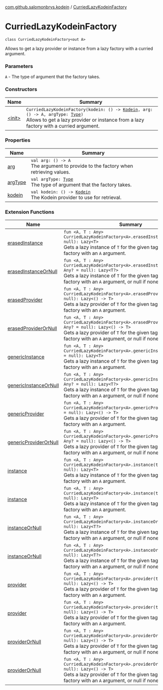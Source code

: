 [com.github.salomonbrys.kodein](../index.md) / [CurriedLazyKodeinFactory](.)

# CurriedLazyKodeinFactory

`class CurriedLazyKodeinFactory<out A>`

Allows to get a lazy provider or instance from a lazy factory with a curried argument.

### Parameters

`A` - The type of argument that the factory takes.

### Constructors

| Name | Summary |
|---|---|
| [&lt;init&gt;](-init-.md) | `CurriedLazyKodeinFactory(kodein: () -> `[`Kodein`](../-kodein/index.md)`, arg: () -> A, argType: `[`Type`](http://docs.oracle.com/javase/6/docs/api/java/lang/reflect/Type.html)`)`<br>Allows to get a lazy provider or instance from a lazy factory with a curried argument. |

### Properties

| Name | Summary |
|---|---|
| [arg](arg.md) | `val arg: () -> A`<br>The argument to provide to the factory when retrieving values. |
| [argType](arg-type.md) | `val argType: `[`Type`](http://docs.oracle.com/javase/6/docs/api/java/lang/reflect/Type.html)<br>The type of argument that the factory takes. |
| [kodein](kodein.md) | `val kodein: () -> `[`Kodein`](../-kodein/index.md)<br>The Kodein provider to use for retrieval. |

### Extension Functions

| Name | Summary |
|---|---|
| [erasedInstance](../erased-instance.md) | `fun <A, T : Any> CurriedLazyKodeinFactory<A>.erasedInstance(tag: Any? = null): Lazy<T>`<br>Gets a lazy instance of `T` for the given tag from a curried factory with an `A` argument. |
| [erasedInstanceOrNull](../erased-instance-or-null.md) | `fun <A, T : Any> CurriedLazyKodeinFactory<A>.erasedInstanceOrNull(tag: Any? = null): Lazy<T?>`<br>Gets a lazy instance of `T` for the given tag from a curried factory with an `A` argument, or null if none is found. |
| [erasedProvider](../erased-provider.md) | `fun <A, T : Any> CurriedLazyKodeinFactory<A>.erasedProvider(tag: Any? = null): Lazy<() -> T>`<br>Gets a lazy provider of `T` for the given tag from a curried factory with an `A` argument. |
| [erasedProviderOrNull](../erased-provider-or-null.md) | `fun <A, T : Any> CurriedLazyKodeinFactory<A>.erasedProviderOrNull(tag: Any? = null): Lazy<() -> T>`<br>Gets a lazy provider of `T` for the given tag from a curried factory with an `A` argument, or null if none is found. |
| [genericInstance](../generic-instance.md) | `fun <A, T : Any> CurriedLazyKodeinFactory<A>.genericInstance(tag: Any? = null): Lazy<T>`<br>Gets a lazy instance of `T` for the given tag from a curried factory with an `A` argument. |
| [genericInstanceOrNull](../generic-instance-or-null.md) | `fun <A, T : Any> CurriedLazyKodeinFactory<A>.genericInstanceOrNull(tag: Any? = null): Lazy<T?>`<br>Gets a lazy instance of `T` for the given tag from a curried factory with an `A` argument, or null if none is found. |
| [genericProvider](../generic-provider.md) | `fun <A, T : Any> CurriedLazyKodeinFactory<A>.genericProvider(tag: Any? = null): Lazy<() -> T>`<br>Gets a lazy provider of `T` for the given tag from a curried factory with an `A` argument. |
| [genericProviderOrNull](../generic-provider-or-null.md) | `fun <A, T : Any> CurriedLazyKodeinFactory<A>.genericProviderOrNull(tag: Any? = null): Lazy<() -> T>`<br>Gets a lazy provider of `T` for the given tag from a curried factory with an `A` argument, or null if none is found. |
| [instance](../instance.md) | `fun <A, T : Any> CurriedLazyKodeinFactory<A>.instance(tag: Any? = null): Lazy<T>`<br>Gets a lazy instance of `T` for the given tag from a curried factory with an `A` argument. |
| [instance](../../com.github.salomonbrys.kodein.erased/instance.md) | `fun <A, T : Any> CurriedLazyKodeinFactory<A>.instance(tag: Any? = null): Lazy<T>`<br>Gets a lazy instance of `T` for the given tag from a curried factory with an `A` argument. |
| [instanceOrNull](../instance-or-null.md) | `fun <A, T : Any> CurriedLazyKodeinFactory<A>.instanceOrNull(tag: Any? = null): Lazy<T?>`<br>Gets a lazy instance of `T` for the given tag from a curried factory with an `A` argument, or null if none is found. |
| [instanceOrNull](../../com.github.salomonbrys.kodein.erased/instance-or-null.md) | `fun <A, T : Any> CurriedLazyKodeinFactory<A>.instanceOrNull(tag: Any? = null): Lazy<T?>`<br>Gets a lazy instance of `T` for the given tag from a curried factory with an `A` argument, or null if none is found. |
| [provider](../provider.md) | `fun <A, T : Any> CurriedLazyKodeinFactory<A>.provider(tag: Any? = null): Lazy<() -> T>`<br>Gets a lazy provider of `T` for the given tag from a curried factory with an `A` argument. |
| [provider](../../com.github.salomonbrys.kodein.erased/provider.md) | `fun <A, T : Any> CurriedLazyKodeinFactory<A>.provider(tag: Any? = null): Lazy<() -> T>`<br>Gets a lazy provider of `T` for the given tag from a curried factory with an `A` argument. |
| [providerOrNull](../provider-or-null.md) | `fun <A, T : Any> CurriedLazyKodeinFactory<A>.providerOrNull(tag: Any? = null): Lazy<() -> T>`<br>Gets a lazy provider of `T` for the given tag from a curried factory with an `A` argument, or null if none is found. |
| [providerOrNull](../../com.github.salomonbrys.kodein.erased/provider-or-null.md) | `fun <A, T : Any> CurriedLazyKodeinFactory<A>.providerOrNull(tag: Any? = null): Lazy<() -> T>`<br>Gets a lazy provider of `T` for the given tag from a curried factory with an `A` argument, or null if none is found. |
